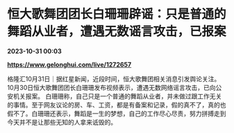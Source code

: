 # 恒大歌舞团团长白珊珊辟谣：只是普通的舞蹈从业者，遭遇无数谣言攻击，已报案

**2023-10-31 00:03**

**https://www.gelonghui.com/live/1272657**

格隆汇10月31日｜据红星新闻，近段时间，恒大歌舞团相关消息引发舆论关注。10月30日恒大歌舞团团长白珊珊发布视频表示，遭遇无数网络谣言攻击，已向公安机关报案。 白珊珊称，自己只是一个普通的舞蹈从业者，并未做过跟工作无关的事情。至于网友议论的房、车、工资，都是有备案和记录，假的真不了，真的也假不了。白珊珊还表示，舞蹈是一生的梦想，自己的工作尽心尽责，努力拼搏走到今天并不是让那些无知的人拿来诋毁的。